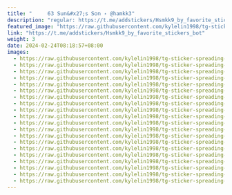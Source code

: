```yaml
---
title: "     ‌𝟨𝟥 𝖲𝗎𝗇&#x27;𝗌 𝖲𝗈𝗇 ˖ @hamkk3"
description: "regular: https://t.me/addstickers/Hsmkk9_by_favorite_stickers_bot"
featured_image: "https://raw.githubusercontent.com/kylelin1998/tg-sticker-spreading-worldwide-images/main/img/dec307ac-74f3-4561-be69-d13472217891.jpg"
link: "https://t.me/addstickers/Hsmkk9_by_favorite_stickers_bot"
weight: 3
date: 2024-02-24T08:18:57+08:00
images:
  - https://raw.githubusercontent.com/kylelin1998/tg-sticker-spreading-worldwide-images/main/img/dec307ac-74f3-4561-be69-d13472217891.jpg
  - https://raw.githubusercontent.com/kylelin1998/tg-sticker-spreading-worldwide-images/main/img/53f05bfa-fde3-489a-8396-834ea157b5ba.jpg
  - https://raw.githubusercontent.com/kylelin1998/tg-sticker-spreading-worldwide-images/main/img/19559bf5-de86-4d84-9d32-cb41bfc6d7ef.jpg
  - https://raw.githubusercontent.com/kylelin1998/tg-sticker-spreading-worldwide-images/main/img/d8e3e1de-f02d-44bc-bd4e-263bd43b03a4.jpg
  - https://raw.githubusercontent.com/kylelin1998/tg-sticker-spreading-worldwide-images/main/img/4dd9fae0-61dc-412e-bf40-a5d740f5d9be.jpg
  - https://raw.githubusercontent.com/kylelin1998/tg-sticker-spreading-worldwide-images/main/img/cfb751db-7a8b-4f2f-84a3-f4248e9afd73.jpg
  - https://raw.githubusercontent.com/kylelin1998/tg-sticker-spreading-worldwide-images/main/img/fc27f72e-c310-4481-84f6-32e3c58c633c.jpg
  - https://raw.githubusercontent.com/kylelin1998/tg-sticker-spreading-worldwide-images/main/img/b5d45eb2-de09-4aac-95fd-747234350620.jpg
  - https://raw.githubusercontent.com/kylelin1998/tg-sticker-spreading-worldwide-images/main/img/f043c9ef-bc6a-40a9-b9c7-bcba49e1d377.jpg
  - https://raw.githubusercontent.com/kylelin1998/tg-sticker-spreading-worldwide-images/main/img/eaddd4f8-3749-4c19-9c31-fc1bf5b3071e.jpg
  - https://raw.githubusercontent.com/kylelin1998/tg-sticker-spreading-worldwide-images/main/img/21a71b3c-3773-4b6d-9bbe-b6f4440bce8d.jpg
  - https://raw.githubusercontent.com/kylelin1998/tg-sticker-spreading-worldwide-images/main/img/c98336ed-7418-4615-866e-53f738c7b4df.jpg
  - https://raw.githubusercontent.com/kylelin1998/tg-sticker-spreading-worldwide-images/main/img/a6eb6ffb-6146-4cb0-994e-d14d103e8672.jpg
  - https://raw.githubusercontent.com/kylelin1998/tg-sticker-spreading-worldwide-images/main/img/ed0cfcb4-3dc8-48e4-bbf2-b98291612aaf.jpg
  - https://raw.githubusercontent.com/kylelin1998/tg-sticker-spreading-worldwide-images/main/img/3c7b0a9e-048f-41db-80e1-837975436f56.jpg
  - https://raw.githubusercontent.com/kylelin1998/tg-sticker-spreading-worldwide-images/main/img/e920cb61-870d-4d97-a9b4-3dfd1ce330ab.jpg
  - https://raw.githubusercontent.com/kylelin1998/tg-sticker-spreading-worldwide-images/main/img/6d6ca84d-aea8-4879-b2a6-280ce6331e47.jpg
  - https://raw.githubusercontent.com/kylelin1998/tg-sticker-spreading-worldwide-images/main/img/18be7a3e-d03e-4c08-95d6-c41f889a91e6.jpg
  - https://raw.githubusercontent.com/kylelin1998/tg-sticker-spreading-worldwide-images/main/img/e18c1567-ff68-4410-8a1d-60ba9d65bff4.jpg
  - https://raw.githubusercontent.com/kylelin1998/tg-sticker-spreading-worldwide-images/main/img/10b83b5b-114c-4915-85af-93b8626b1065.jpg
---
```


